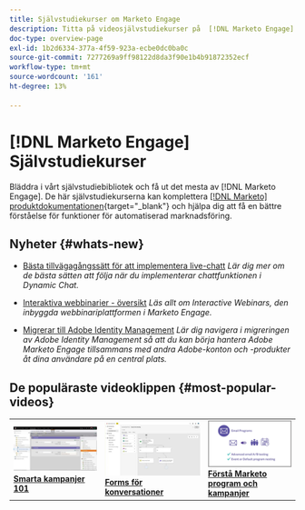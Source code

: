 ```yaml
---
title: Självstudiekurser om Marketo Engage
description: Titta på videosjälvstudiekurser på  [!DNL Marketo Engage]. Förbättra din förståelse för hur du använder funktioner för automatiserad marknadsföring med mera.
doc-type: overview-page
exl-id: 1b2d6334-377a-4f59-923a-ecbe0dc0ba0c
source-git-commit: 7277269a9ff98122d8da3f90e1b4b91872352ecf
workflow-type: tm+mt
source-wordcount: '161'
ht-degree: 13%

---
```


# [!DNL Marketo Engage] Självstudiekurser

Bläddra i vårt självstudiebibliotek och få ut det mesta av [!DNL Marketo Engage]. De här självstudiekurserna kan komplettera [[!DNL Marketo] produktdokumentationen](https://experienceleague.adobe.com/docs/marketo/using/home.html?lang=sv-SE){target="_blank"} och hjälpa dig att få en bättre förståelse för funktioner för automatiserad marknadsföring.

<!-- <div id="recs-overview-body-1"></div>
<div id="recs-overview-body-2"></div>
<div id="recs-overview-body-3"></div>
<div id="recs-overview-body-4"></div>
<div id="recs-overview-body-5"></div>
<div id="recs-overview-body-6"></div> -->

## Nyheter {#whats-new}

* [Bästa tillvägagångssätt för att implementera live-chatt](https://experienceleague.adobe.com/sv/docs/marketo-learn/tutorials/dynamic-chat/live-chat-best-practices)
  _Lär dig mer om de bästa sätten att följa när du implementerar chattfunktionen i Dynamic Chat._

* [Interaktiva webbinarier - översikt](https://experienceleague.adobe.com/sv/docs/marketo-learn/tutorials/events/interactive-webinars-overview)
  _Läs allt om Interactive Webinars, den inbyggda webbinariplattformen i Marketo Engage._

* [Migrerar till Adobe Identity Management](https://experienceleague.adobe.com/sv/docs/marketo-learn/tutorials/fundamentals/migrating-to-adobe-identity-management)
  _Lär dig navigera i migreringen av Adobe Identity Management så att du kan börja hantera Adobe Marketo Engage tillsammans med andra Adobe-konton och -produkter åt dina användare på en central plats._

## De populäraste videoklippen {#most-popular-videos}

<table>
<tr>
<td>
<a href="https://experienceleague.adobe.com/sv/docs/marketo-learn/tutorials/programs-and-campaigns/smart-campaigns-101"><img alt="miniatyrbild för smarta kampanjer 101" src="assets/tutorials-homepage-1.png"></a>
<div><a href="https://experienceleague.adobe.com/sv/docs/marketo-learn/tutorials/programs-and-campaigns/smart-campaigns-101"><strong>Smarta kampanjer 101</strong></a></div>
</td>
<td>
<a href="https://experienceleague.adobe.com/sv/docs/marketo-learn/tutorials/dynamic-chat/conversational-forms"><img alt="miniatyrbild för Conversational Forms" src="assets/tutorials-homepage-2.png"></a>
<div><a href="https://experienceleague.adobe.com/sv/docs/marketo-learn/tutorials/dynamic-chat/conversational-forms"><strong>Forms för konversationer</strong></a></div>
</td>
<td>
<a href="https://experienceleague.adobe.com/sv/docs/marketo-learn/tutorials/fundamentals/programs-and-campaigns"><img alt="Förstå Marketo program och kampanjer" src="assets/tutorials-homepage-3.png" /></a>
<div><a href="https://experienceleague.adobe.com/sv/docs/marketo-learn/tutorials/fundamentals/programs-and-campaigns"><strong>Förstå Marketo program och kampanjer</strong></a></div>
</td>
</tr>
</table>
